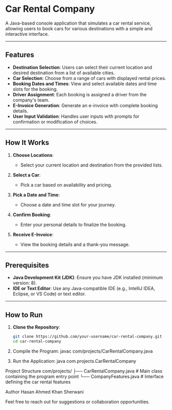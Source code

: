 # Car Rental Company

A Java-based console application that simulates a car rental service, allowing users to book cars for various destinations with a simple and interactive interface.

---

## Features

- **Destination Selection**: Users can select their current location and desired destination from a list of available cities.
- **Car Selection**: Choose from a range of cars with displayed rental prices.
- **Booking Dates and Times**: View and select available dates and time slots for the booking.
- **Driver Assignment**: Each booking is assigned a driver from the company's team.
- **E-Invoice Generation**: Generate an e-invoice with complete booking details.
- **User Input Validation**: Handles user inputs with prompts for confirmation or modification of choices.

---

## How It Works

1. **Choose Locations**:
   - Select your current location and destination from the provided lists.
   
2. **Select a Car**:
   - Pick a car based on availability and pricing.

3. **Pick a Date and Time**:
   - Choose a date and time slot for your journey.

4. **Confirm Booking**:
   - Enter your personal details to finalize the booking.

5. **Receive E-Invoice**:
   - View the booking details and a thank-you message.

---

## Prerequisites

- **Java Development Kit (JDK)**: Ensure you have JDK installed (minimum version: 8).
- **IDE or Text Editor**: Use any Java-compatible IDE (e.g., IntelliJ IDEA, Eclipse, or VS Code) or text editor.

---

## How to Run

1. **Clone the Repository**:
   ```bash
   git clone https://github.com/your-username/car-rental-company.git
   cd car-rental-company

2. Compile the Program:
   javac com/projects/CarRentalCompany.java

3. Run the Application:
   java com.projects.CarRentalCompany

Project Structure
com/projects/
├── CarRentalCompany.java  # Main class containing the program entry point
└── CompanyFeatures.java   # Interface defining the car rental features

Author
Hasan Ahmed Khan Sherwani

Feel free to reach out for suggestions or collaboration opportunities.
